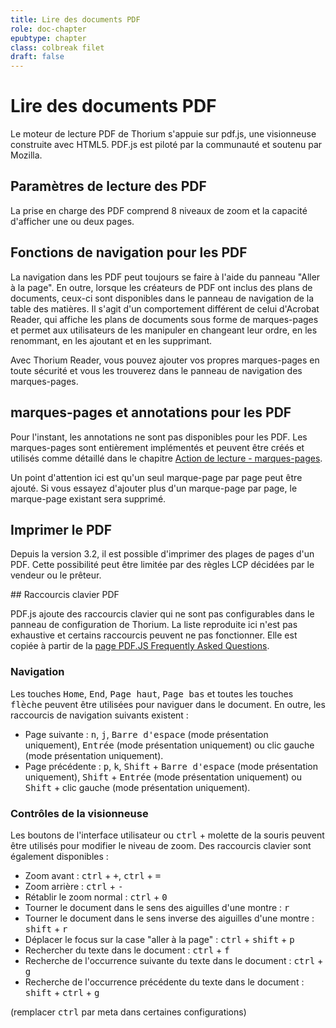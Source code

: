 ```yaml
---
title: Lire des documents PDF
role: doc-chapter
epubtype: chapter
class: colbreak filet
draft: false
---
```


#  Lire des documents PDF

Le moteur de lecture PDF de Thorium s'appuie sur pdf.js, une visionneuse construite avec HTML5. PDF.js est piloté par la communauté et soutenu par Mozilla.

<section class="filet">

## Paramètres de lecture des PDF

La prise en charge des PDF comprend 8 niveaux de zoom et la capacité d'afficher une ou deux pages.

</section>
<section class="filet">

## Fonctions de navigation pour les PDF

La navigation dans les PDF peut toujours se faire à l'aide du panneau "Aller à la page". En outre, lorsque les créateurs de PDF ont inclus des plans de documents, ceux-ci sont disponibles dans le panneau de navigation de la table des matières. Il s'agit d'un comportement différent de celui d'Acrobat Reader, qui affiche les plans de documents sous forme de marques-pages et permet aux utilisateurs de les manipuler en changeant leur ordre, en les renommant, en les ajoutant et en les supprimant.

Avec Thorium Reader, vous pouvez ajouter vos propres marques-pages en toute sécurité et vous les trouverez dans le panneau de navigation des marques-pages.

</section>
<section class="filet">

## marques-pages et annotations pour les PDF

Pour l'instant, les annotations ne sont pas disponibles pour les PDF. Les marques-pages sont entièrement implémentés et peuvent être créés et utilisés comme détaillé dans le chapitre [Action de lecture - marques-pages](../230_bookmarks/index.xhtml).

Un point d'attention ici est qu'un seul marque-page par page peut être ajouté. Si vous essayez d'ajouter plus d'un marque-page par page, le marque-page existant sera supprimé.

</section>
<section class="filet">

## Imprimer le PDF

Depuis la version 3.2, il est possible d'imprimer des plages de pages d'un PDF. Cette possibilité peut être limitée par des règles LCP décidées par le vendeur ou le prêteur.

</section>
<section class="filet">

## Raccourcis clavier PDF

PDF.js ajoute des raccourcis clavier qui ne sont pas configurables dans le panneau de configuration de Thorium. La liste reproduite ici n'est pas exhaustive et certains raccourcis peuvent ne pas fonctionner. Elle est copiée à partir de la [page PDF.JS Frequently Asked Questions](https://github.com/mozilla/pdf.js/wiki/Frequently-Asked-Questions#what-are-the-pdfjs-keyboard-shortcuts).

</section>
<section class="filet">

### Navigation

Les touches <kbd>Home</kbd>, <kbd>End</kbd>, <kbd>Page haut</kbd>, <kbd>Page bas</kbd> et toutes les touches <kbd>flèche</kbd> peuvent être utilisées pour naviguer dans le document. En outre, les raccourcis de navigation suivants existent :

* Page suivante : <kbd>n</kbd>, <kbd>j</kbd>, <kbd>Barre d'espace</kbd> (mode présentation uniquement), <kbd>Entrée</kbd> (mode présentation uniquement) ou clic gauche (mode présentation uniquement).
* Page précédente : <kbd>p</kbd>, <kbd>k</kbd>, <kbd>Shift</kbd> + <kbd>Barre d'espace</kbd> (mode présentation uniquement), <kbd>Shift</kbd> + <kbd>Entrée</kbd> (mode présentation uniquement) ou <kbd>Shift</kbd> + clic gauche (mode présentation uniquement).

</section>
<section class="filet">

### Contrôles de la visionneuse

Les boutons de l'interface utilisateur ou <kbd>ctrl</kbd> + molette de la souris peuvent être utilisés pour modifier le niveau de zoom. Des raccourcis clavier sont également disponibles :

* Zoom avant : <kbd>ctrl</kbd> + <kbd>+</kbd>, <kbd>ctrl</kbd> + <kbd>=</kbd>
* Zoom arrière : <kbd>ctrl</kbd> + <kbd>-</kbd>
* Rétablir le zoom normal : <kbd>ctrl</kbd> + <kbd>0</kbd>
* Tourner le document dans le sens des aiguilles d'une montre : <kbd>r</kbd>
* Tourner le document dans le sens inverse des aiguilles d'une montre : <kbd>shift</kbd> + <kbd>r</kbd>
* Déplacer le focus sur la case "aller à la page" : <kbd>ctrl</kbd> + <kbd>shift</kbd> + <kbd>p</kbd>
* Rechercher du texte dans le document : <kbd>ctrl</kbd> + <kbd>f</kbd>
* Recherche de l'occurrence suivante du texte dans le document : <kbd>ctrl</kbd> + <kbd>g</kbd>
* Recherche de l'occurrence précédente du texte dans le document : <kbd>shift</kbd> + <kbd>ctrl</kbd> + <kbd>g</kbd>

(remplacer <kbd>ctrl</kbd> par meta dans certaines configurations)

</section>
